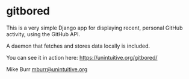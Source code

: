 gitbored
========

This is a very simple Django app for displaying recent, personal GitHub activity, using the GitHub API.

A daemon that fetches and stores data locally is included.

You can see it in action here: https://unintuitive.org/gitbored/

Mike Burr <mburr@unintuitive.org>
